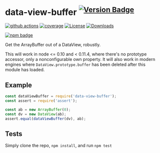 # data-view-buffer <sup>[![Version Badge][npm-version-svg]][package-url]</sup>

[![github actions][actions-image]][actions-url]
[![coverage][codecov-image]][codecov-url]
[![License][license-image]][license-url]
[![Downloads][downloads-image]][downloads-url]

[![npm badge][npm-badge-png]][package-url]

Get the ArrayBuffer out of a DataView, robustly.

This will work in node <= 0.10 and < 0.11.4, where there's no prototype accessor, only a nonconfigurable own property.
It will also work in modern engines where `DataView.prototype.buffer` has been deleted after this module has loaded.

## Example

```js
const dataViewBuffer = require('data-view-buffer');
const assert = require('assert');

const ab = new ArrayBuffer(0);
const dv = new DataView(ab);
assert.equal(dataViewBuffer(dv), ab);
```

## Tests

Simply clone the repo, `npm install`, and run `npm test`

[package-url]: https://npmjs.org/package/data-view-buffer
[npm-version-svg]: https://versionbadg.es/inspect-js/data-view-buffer.svg
[npm-badge-png]: https://nodei.co/npm/data-view-buffer.png?downloads=true&stars=true
[license-image]: https://img.shields.io/npm/l/data-view-buffer.svg
[license-url]: LICENSE
[downloads-image]: https://img.shields.io/npm/dm/data-view-buffer.svg
[downloads-url]: https://npm-stat.com/charts.html?package=data-view-buffer
[codecov-image]: https://codecov.io/gh/inspect-js/data-view-buffer/branch/main/graphs/badge.svg
[codecov-url]: https://app.codecov.io/gh/inspect-js/data-view-buffer/
[actions-image]: https://img.shields.io/endpoint?url=https://github-actions-badge-u3jn4tfpocch.runkit.sh/inspect-js/data-view-buffer
[actions-url]: https://github.com/inspect-js/data-view-buffer/actions
